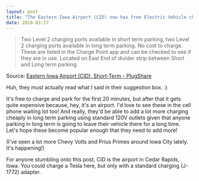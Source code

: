 ```yaml
---
layout: post
title: "The Eastern Iowa Airport (CID) now has free Electric Vehicle charging"
date: 2018-03-27
---
```


> Two Level 2 charging ports available in short term parking, two Level 2 charging ports available in long term parking. No cost to charge. These are listed in the Charge Point app and can be checked to see if they are in use.  Located on East End of divider strip between Short and Long term parking.

Source: [Eastern Iowa Airport (CID), Short-Term - PlugShare](https://www.plugshare.com/location/136342)

Huh, they must actually read what I said in their suggestion box.  :)

It's free to charge and park for the first 20 minutes, but after that it gets quite expensive because, hey, it's an airport.  I'd love to see these in the cell phone waiting lot too!  And really, they'd be able to add a lot more charging cheaply in long term parking using standard 120V outlets given that anyone parking in long term is going to leave their vehicle there for a long time.  Let's hope these become popular enough that they need to add more!

(I've seen a lot more Chevy Volts and Prius Primes around Iowa City lately.  It's happening!)

For anyone stumbling onto this post, CID is the airport in Cedar Rapids, Iowa.  You could charge a Tesla here, but only with a standard charging (J-1772) adapter.

